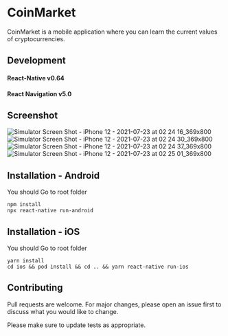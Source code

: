 # CoinMarket

CoinMarket is a mobile application where you can learn the current values ​​of cryptocurrencies.
## Development
#### React-Native v0.64
#### React Navigation v5.0
## Screenshot
![Simulator Screen Shot - iPhone 12 - 2021-07-23 at 02 24 16_369x800](https://user-images.githubusercontent.com/32902525/126722473-20172576-4cab-4f75-b0ba-09fd908bd00d.jpg)
![Simulator Screen Shot - iPhone 12 - 2021-07-23 at 02 24 30_369x800](https://user-images.githubusercontent.com/32902525/126722489-caa34e61-5ad6-4566-b8b6-26c75d35b091.jpg)
![Simulator Screen Shot - iPhone 12 - 2021-07-23 at 02 24 37_369x800](https://user-images.githubusercontent.com/32902525/126722510-11b60b35-2fc4-4349-add6-d04346f4ec76.jpg)
![Simulator Screen Shot - iPhone 12 - 2021-07-23 at 02 25 01_369x800](https://user-images.githubusercontent.com/32902525/126722563-16ea24d5-2aa2-4f07-9b21-1ed4a6b9c717.jpg)

## Installation - Android

You should Go to root folder 
```
npm install
npx react-native run-android
```

## Installation - iOS
You should Go to root folder 
```
yarn install
cd ios && pod install && cd .. && yarn react-native run-ios
```

## Contributing
Pull requests are welcome. For major changes, please open an issue first to discuss what you would like to change.

Please make sure to update tests as appropriate.
